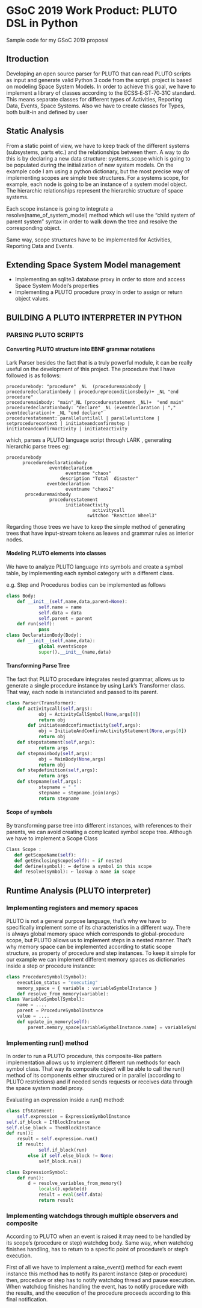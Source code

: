 # GSoC 2019 Work Product: PLUTO DSL in Python

Sample code for my GSoC 2019 proposal

## Itroduction 

Developing an open source parser for PLUTO that can read PLUTO scripts as input and generate valid Python 3 code from the script.
project is based on modeling Space System Models. In order to achieve this goal, we have to implement a library of classes according to the ECSS‐E‐ST‐70‐31C standard. This means separate classes for different types of Activities, Reporting Data, Events, Space Systems. Also we have to create classes for Types, both built-in and defined by user

## Static Analysis

From a static point of view, we have to keep track of the different systems (subsystems, parts etc.) and the relationships between them. A way to do this is by declaring a new data structure: systems_scope which is going to be populated during the initialization of new system models. On the example code I am using a python dictionary, but the most precise way of implementing scopes are simple tree structures. For a systems scope, for example, each node is going to be an instance of a system model object. The hierarchic relationships represent the hierarchic structure of space systems.

Each scope instance is going to integrate a resolve(name_of_system_model) method which will use the “child system of parent system” syntax in order to walk down the tree and resolve the corresponding object.   

Same way, scope structures have to be implemented for Activities, Reporting Data and Events.

## Extending Space System Model management

* Implementing an sqlite3 database proxy in order to store and access Space System Model’s properties
* Implementing a PLUTO procedure proxy in order to assign or return object values.

## BUILDING A PLUTO INTERPRETER IN PYTHON

### PARSING PLUTO SCRIPTS
#### Converting PLUTO structure into EBNF grammar notations
Lark Parser  besides the fact that is a truly powerful module, it can be really useful on the development of this project. The procedure that I have followed is as follows: 
```
procedurebody: "procedure" _NL  (proceduremainbody | proceduredeclarationbody | procedurepreconditionsbody)+ _NL "end procedure"
proceduremainbody: "main"_NL (procedurestatement _NL)+  "end main"
proceduredeclarationbody: "declare" _NL (eventdeclaration | "," eventdeclaration)+ _NL "end declare"
procedurestatement: paralleluntilall | paralleluntilone | setprocedurecontext | initiateandconfirmstep | initiateandconfirmactivity | initiateactivity
```
which, parses a PLUTO language script through LARK , generating hierarchic parse trees eg:

```
procedurebody
      proceduredeclarationbody
                eventdeclaration
                      eventname "chaos"
                    description "Total  disaster"                              
               eventdeclaration
                      eventname "chaos2"
       proceduremainbody
                procedurestatement
                      initiateactivity
                                activitycall
                              switchon "Reaction Wheel3"
```
Regarding those trees we have to keep the simple method of generating trees that have input-stream tokens as leaves and grammar rules as interior nodes.

#### Modeling PLUTO elements into classes

We have to analyze PLUTO language into symbols and create a symbol table, by implementing each symbol category with a different class.

e.g. Step and Procedures bodies can be implemented as follows

```python
class Body:
    def __init__(self,name,data,parent=None):
            self.name = name
            self.data = data
            self.parent = parent
    def run(self):
            pass
class DeclarationBody(Body):
    def __init__(self,name,data):
            global eventsScope
            super().__init__(name,data)
```
#### Transforming Parse Tree

The fact that PLUTO procedure integrates nested grammar, allows us to generate a single procedure instance by using Lark’s Transformer class. That way, each node is instanciated and passed to its parent. 

```python
class Parser(Transformer):
    def activitycall(self,args):
            obj = ActivityCallSymbol(None,args[0])
            return obj
        def initiateandconfirmactivity(self,args):
            obj = InitiateAndConfirmActivityStatement(None,args[0])
            return obj
    def stepstatement(self,args):
            return args
    def stepmainbody(self,args):
            obj = MainBody(None,args)
            return obj
    def stepdefinition(self,args):
            return args
    def stepname(self,args):
            stepname = " "
            stepname = stepname.join(args)
            return stepname
```

#### Scope of symbols

By transforming parse tree into different instances, with references to their parents, we can avoid creating a complicated symbol scope tree. 
Although we have to implement a Scope Class 

```python
Class Scope :
   def getScopeName(self):
   def getEnclosingScope(self): ← if nested
   def define(symbol): ← define a symbol in this scope
   def resolve(symbol): ← lookup a name in scope
```

## Runtime Analysis (PLUTO interpreter)

### Implementing registers and memory spaces

PLUTO is not a general purpose language, that’s why we have to specifically implement some of its characteristics in a different way. There is always global memory space which corresponds to global-procedure scope, but PLUTO allows us to implement steps in a nested manner. That’s why memory space can be implemented according to static scope structure, as property of procedure and step instances. To keep it simple for our example we can implement different memory spaces as dictionaries inside a step or procedure instance:

```python
class ProcedureSymbol(Symbol):
    execution_status = "executing"
    memory_space = { variable : variableSymbolInstance }
    def resolve_from_memory(variable):
class VariableSymbol(Symbol):
    name = ....
    parent = ProcedureSymbolInstance
    value = ....
    def update_in_memory(self):
        parent.memory_space[variableSymbolInstance.name] = variableSymbolInstance
```

### Implementing run() method

In order to run a PLUTO procedure, this composite-like pattern implementation allows us to implement different run methods for each symbol class. That way its composite object will be able to call the run() method of its components either structured or in parallel (according to PLUTO restrictions) and if needed sends requests or receives data through the space system model proxy. 

Evaluating an expression inside a run() method:

```python
class IfStatement:
    self.expression = ExpressionSymbolInstance
self.if_block = IfBlockInstance
self.else_block = ThenBlockInstance    
def run():
    result = self.expression.run()
    if result:
            self.if_block(run)
        else if self.else_block != None:
            self_block.run()

class ExpressionSymbol:
    def run():
        d = resolve_variables_from_memory()
            locals().update(d)
            result = eval(self.data)
            return result
```

### Implementing watchdogs through multiple observers and composite

According to PLUTO when an event is raised it may need to be handled by its scope’s (procedure or step) watchdog body. Same way, when watchdog finishes handling, has to return to a specific point of procedure’s or step’s execution.

First of all we have to implement a raise_event() method for each event instance this method has to notify its parent instance (step or procedure) then, procedure or step has to notify watchdog thread and pause execution. When watchdog finishes handling the event, has to notify procedure with the results, and the execution of the procedure proceeds according to this final notification.
